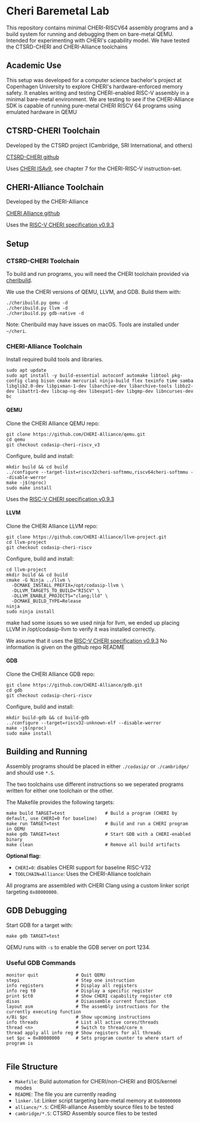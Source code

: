 # Cheri Baremetal Lab
This repository contains minimal CHERI-RISCV64 assembly programs and a build system for running and debugging them on bare-metal QEMU. Intended for experimenting with CHERI's capability model. We have tested the CTSRD-CHERI and CHERI-Alliance toolchains 
## Academic Use

This setup was developed for a computer science bachelor's project at Copenhagen University to explore CHERI's hardware-enforced memory safety. It enables writing and testing CHERI-enabled RISC-V assembly in a minimal bare-metal environment. We are testing to see if the CHERI-Alliance SDK is capable of running pure-metal CHERI RISCV 64 programs using emulated hardware in QEMU

## CTSRD-CHERI Toolchain
Developed by the CTSRD project (Cambridge, SRI International, and others)

[CTSRD-CHERI github](https://github.com/CTSRD-CHERI)

Uses [CHERI ISAv9](https://www.cl.cam.ac.uk/techreports/UCAM-CL-TR-987.pdf), see chapter 7 for the CHERI-RISC-V instruction-set.

## CHERI-Alliance Toolchain
Developed by the CHERI-Alliance

[CHERI Alliance github](https://github.com/CHERI-Alliance)

Uses the [RISC-V CHERI specification v0.9.3](https://github.com/riscv/riscv-cheri/releases/tag/v0.9.3-prerelease)
## Setup
### CTSRD-CHERI Toolchain
To build and run programs, you will need the CHERI toolchain provided via [cheribuild](https://github.com/CTSRD-CHERI/cheribuild).

We use the CHERI versions of QEMU, LLVM, and GDB. Build them with:
```
./cheribuild.py qemu -d
./cheribuild.py llvm -d 
./cheribuild.py gdb-native -d 
```

Note: Cheribuild may have issues on macOS. Tools are installed under `~/cheri`.
### CHERI-Alliance Toolchain
Install required build tools and libraries.
```
sudo apt update
sudo apt install -y build-essential autoconf automake libtool pkg-config clang bison cmake mercurial ninja-build flex texinfo time samba libglib2.0-dev libpixman-1-dev libarchive-dev libarchive-tools libbz2-dev libattr1-dev libcap-ng-dev libexpat1-dev libgmp-dev libncurses-dev bc
```
#### QEMU
Clone the CHERI Alliance QEMU repo:
```
git clone https://github.com/CHERI-Alliance/qemu.git
cd qemu
git checkout codasip-cheri-riscv_v3   
```
Configure, build and install:
```
mkdir build && cd build
../configure --target-list=riscv32cheri-softmmu,riscv64cheri-softmmu --disable-werror
make -j$(nproc)
sudo make install
```

Uses the [RISC-V CHERI specification v0.9.3](https://github.com/riscv/riscv-cheri/releases/tag/v0.9.3-prerelease)
#### LLVM
Clone the CHERI Alliance LLVM repo:
```
git clone https://github.com/CHERI-Alliance/llvm-project.git
cd llvm-project
git checkout codasip-cheri-riscv
```
Configure, build and install:
```
cd llvm-project
mkdir build && cd build
cmake -G Ninja ../llvm \
  -DCMAKE_INSTALL_PREFIX=/opt/codasip-llvm \
  -DLLVM_TARGETS_TO_BUILD="RISCV" \
  -DLLVM_ENABLE_PROJECTS="clang;lld" \
  -DCMAKE_BUILD_TYPE=Release
ninja               
sudo ninja install   
```
make had some issues so we used ninja for llvm, we ended up placing LLVM in /opt/codasip-llvm to verify it was installed correctly.

We assume that it uses the [RISC-V CHERI specification v0.9.3](https://github.com/riscv/riscv-cheri/releases/tag/v0.9.3-prerelease)
No information is given on the github repo README
#### GDB
Clone the CHERI Alliance GDB repo:
```
git clone https://github.com/CHERI-Alliance/gdb.git
cd gdb
git checkout codasip-cheri-riscv
```
Configure, build and install:
```
mkdir build-gdb && cd build-gdb
../configure --target=riscv32-unknown-elf --disable-werror
make -j$(nproc)
sudo make install
```
## Building and Running

Assembly programs should be placed in either `./codasip/` or `./cambridge/`  and should use `*.S`.

The two toolchains use different instructions so we seperated programs written for either one toolchain or the other.

The Makefile provides the following targets:

```
make build TARGET=test               # Build a program (CHERI by default, use CHERI=0 for baseline)
make run TARGET=test                 # Build and run a CHERI program in QEMU
make gdb TARGET=test                 # Start GDB with a CHERI-enabled binary
make clean                           # Remove all build artifacts
```

**Optional flag:**

* `CHERI=0`: disables CHERI support for baseline RISC-V32
* `TOOLCHAIN=Alliance`: Uses the CHERI-Alliance toolchain

All programs are assembled with CHERI Clang using a custom linker script targeting `0x80000000`.

## GDB Debugging

Start GDB for a target with:

```
make gdb TARGET=test 
```
QEMU runs with `-s` to enable the GDB server on port 1234.

### Useful GDB Commands

```
monitor quit              # Quit QEMU
stepi                     # Step one instruction
info registers            # Display all registers
info reg t0               # Display a specific register
print $ct0                # Show CHERI capability register ct0
disas                     # Disassemble current function
layout asm                # The assembly instructions for the currently executing function
x/8i $pc                  # Show upcoming instructions
info threads              # List all active cores/threads
thread <n>                # Switch to thread/core n
thread apply all info reg # Show registers for all threads
set $pc = 0x80000000      # Sets program counter to where start of program is 


```

## File Structure

* `Makefile`: Build automation for CHERI/non-CHERI and BIOS/kernel modes
* `README`: The file you are currently reading
* `linker.ld`: Linker script targeting bare-metal memory at `0x80000000`
* `alliance/*.S`: CHERI-alliance Assembly source files to be tested
* `cambridge/*.S`: CTSRD Assembly source files to be tested
